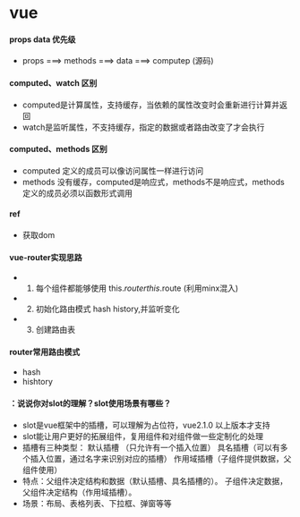 # vue


#### props data 优先级
- props ===> methods ===> data ===> computep (源码)

#### computed、watch 区别
- computed是计算属性，支持缓存，当依赖的属性改变时会重新进行计算并返回
- watch是监听属性，不支持缓存，指定的数据或者路由改变了才会执行

#### computed、methods 区别
- computed 定义的成员可以像访问属性一样进行访问
- methods 没有缓存，computed是响应式，methods不是响应式，methods定义的成员必须以函数形式调用

#### ref
- 获取dom

#### vue-router实现思路
- 1. 每个组件都能够使用 this.$router this.$route (利用minx混入)
- 2. 初始化路由模式 hash history,并监听变化
- 3. 创建路由表

#### router常用路由模式
- hash
- hishtory

#### ：说说你对slot的理解？slot使用场景有哪些？
- slot是vue框架中的插槽，可以理解为占位符，vue2.1.0 以上版本才支持
- slot能让用户更好的拓展组件，复用组件和对组件做一些定制化的处理
- 插槽有三种类型： 默认插槽 （只允许有一个插入位置）
                具名插槽（可以有多个插入位置，通过名字来识别对应的插槽）
                作用域插槽（子组件提供数据，父组件使用）
- 特点：父组件决定结构和数据（默认插槽、具名插槽的）。 子组件决定数据，父组件决定结构（作用域插槽）。
- 场景：布局、表格列表、下拉框、弹窗等等

